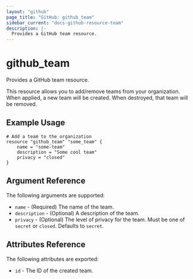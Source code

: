 ```yaml
---
layout: "github"
page_title: "GitHub: github_team"
sidebar_current: "docs-github-resource-team"
description: |-
  Provides a GitHub team resource.
---
```


# github\_team

Provides a GitHub team resource.

This resource allows you to add/remove teams from your organization. When applied,
a new team will be created. When destroyed, that team will be removed.

## Example Usage

```
# Add a team to the organization
resource "github_team" "some_team" {
	name = "some-team"
	description = "Some cool team"
	privacy = "closed"
}
```

## Argument Reference

The following arguments are supported:

* `name` - (Required) The name of the team.
* `description` - (Optional) A description of the team.
* `privacy` - (Optional) The level of privacy for the team. Must be one of `secret` or `closed`.
               Defaults to `secret`.

## Attributes Reference

The following attributes are exported:

* `id` - The ID of the created team.

